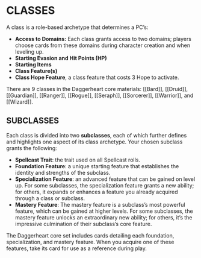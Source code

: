 # CLASSES

A class is a role-based archetype that determines a PC’s:

- **Access to Domains:** Each class grants access to two domains; players choose cards from these domains during character creation and when leveling up.
- **Starting Evasion and Hit Points (HP)**
- **Starting Items**
- **Class Feature(s)**
- **Class Hope Feature**, a class feature that costs 3 Hope to activate.

There are 9 classes in the Daggerheart core materials: [[Bard]], [[Druid]], [[Guardian]], [[Ranger]], [[Rogue]], [[Seraph]], [[Sorcerer]], [[Warrior]], and [[Wizard]].

## SUBCLASSES
Each class is divided into two **subclasses**, each of which further defines and highlights one aspect of its class archetype. Your chosen subclass grants the following:

- **Spellcast Trait**: the trait used on all Spellcast rolls.
- **Foundation Feature**: a unique starting feature that establishes the identity and strengths of the subclass.
- **Specialization Feature**: an advanced feature that can be gained on level up. For some subclasses, the specialization feature grants a new ability; for others, it expands or enhances a feature you already acquired through a class or subclass.
- **Mastery Feature**: The mastery feature is a subclass’s most powerful feature, which can be gained at higher levels. For some subclasses, the mastery feature unlocks an extraordinary new ability; for others, it’s the impressive culmination of their subclass’s core feature.

The Daggerheart core set includes cards detailing each foundation, specialization, and mastery feature. When you acquire one of these features, take its card for use as a reference during play.